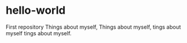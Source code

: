 # hello-world
First repository
Things about myself, Things about myself, tings about myself tings about myself.
